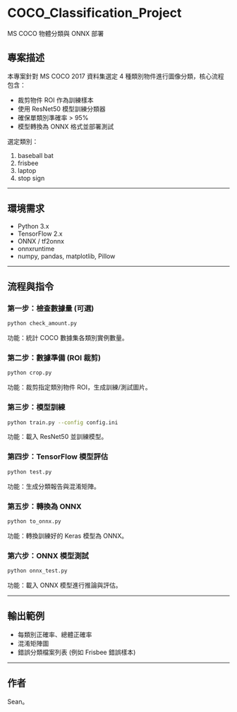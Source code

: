 # COCO_Classification_Project

MS COCO 物體分類與 ONNX 部署

## 專案描述
本專案針對 MS COCO 2017 資料集選定 4 種類別物件進行圖像分類，核心流程包含：
- 裁剪物件 ROI 作為訓練樣本
- 使用 ResNet50 模型訓練分類器
- 確保單類別準確率 > 95%
- 模型轉換為 ONNX 格式並部署測試

選定類別：
1. baseball bat
2. frisbee
3. laptop
4. stop sign

---

## 環境需求
- Python 3.x
- TensorFlow 2.x
- ONNX / tf2onnx
- onnxruntime
- numpy, pandas, matplotlib, Pillow

---

## 流程與指令

### 第一步：檢查數據量 (可選)
```bash
python check_amount.py
```
功能：統計 COCO 數據集各類別實例數量。

### 第二步：數據準備 (ROI 裁剪)
```bash
python crop.py
```
功能：裁剪指定類別物件 ROI，生成訓練/測試圖片。

### 第三步：模型訓練
```bash
python train.py --config config.ini
```
功能：載入 ResNet50 並訓練模型。

### 第四步：TensorFlow 模型評估
```bash
python test.py
```
功能：生成分類報告與混淆矩陣。

### 第五步：轉換為 ONNX
```bash
python to_onnx.py
```
功能：轉換訓練好的 Keras 模型為 ONNX。

### 第六步：ONNX 模型測試
```bash
python onnx_test.py
```
功能：載入 ONNX 模型進行推論與評估。

---

## 輸出範例
- 每類別正確率、總體正確率
- 混淆矩陣圖
- 錯誤分類檔案列表 (例如 Frisbee 錯誤樣本)

---

## 作者
Sean。
